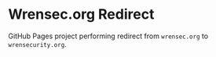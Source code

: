 # Wrensec.org Redirect

GitHub Pages project performing redirect from `wrensec.org` to `wrensecurity.org`.

